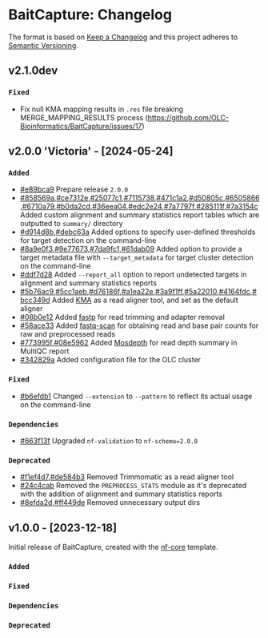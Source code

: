 # BaitCapture: Changelog

The format is based on [Keep a Changelog](https://keepachangelog.com/en/1.0.0/)
and this project adheres to [Semantic Versioning](https://semver.org/spec/v2.0.0.html).

## v2.1.0dev

### `Fixed`

- Fix null KMA mapping results in `.res` file breaking MERGE_MAPPING_RESULTS process (https://github.com/OLC-Bioinformatics/BaitCapture/issues/17)

## v2.0.0 'Victoria' - [2024-05-24]

### `Added`

- [#e89bca9](https://github.com/OLC-Bioinformatics/BaitCapture/commit/e89bca9) Prepare release `2.0.0`
- [#858569a](https://github.com/OLC-Bioinformatics/BaitCapture/commit/858569a),[#ce7312e](https://github.com/OLC-Bioinformatics/BaitCapture/commit/ce7312e),[#25077c1](https://github.com/OLC-Bioinformatics/BaitCapture/commit/25077c1),[#7115738](https://github.com/OLC-Bioinformatics/BaitCapture/commit/7115738),[#471c1a2](https://github.com/OLC-Bioinformatics/BaitCapture/commit/471c1a2),[#d50805c](https://github.com/OLC-Bioinformatics/BaitCapture/commit/d50805c),[#6505866](https://github.com/OLC-Bioinformatics/BaitCapture/commit/6505866),[#6710a79](https://github.com/OLC-Bioinformatics/BaitCapture/commit/6710a79),[#b0da2cd](https://github.com/OLC-Bioinformatics/BaitCapture/commit/b0da2cd),[#36eea04](https://github.com/OLC-Bioinformatics/BaitCapture/commit/36eea04),[#edc2e24](https://github.com/OLC-Bioinformatics/BaitCapture/commit/edc2e24),[#7a7797f](https://github.com/OLC-Bioinformatics/BaitCapture/commit/7a7797f),[#285111f](https://github.com/OLC-Bioinformatics/BaitCapture/commit/285111f),[#7a3154c](https://github.com/OLC-Bioinformatics/BaitCapture/commit/7a3154c) Added custom alignment and summary statistics report tables which are outputted to `summary/` directory
- [#d914d8b](https://github.com/OLC-Bioinformatics/BaitCapture/commit/d914d8b),[#debc63a](https://github.com/OLC-Bioinformatics/BaitCapture/commit/debc63a) Added options to specify user-defined thresholds for target detection on the command-line
- [#8a9e0f3](https://github.com/OLC-Bioinformatics/BaitCapture/commit/8a9e0f3),[#9e77673](https://github.com/OLC-Bioinformatics/BaitCapture/commit/9e77673),[#7da9fc1](https://github.com/OLC-Bioinformatics/BaitCapture/commit/7da9fc1),[#61dab09](https://github.com/OLC-Bioinformatics/BaitCapture/commit/61dab09) Added option to provide a target metadata file with `--target_metadata` for target cluster detection on the command-line
- [#ddf7d28](https://github.com/OLC-Bioinformatics/BaitCapture/commit/ddf7d28) Added `--report_all` option to report undetected targets in alignment and summary statistics reports
- [#5b76ac9](https://github.com/OLC-Bioinformatics/BaitCapture/commit/5b76ac9),[#5cc1aeb](https://github.com/OLC-Bioinformatics/BaitCapture/commit/5cc1aeb),[#d76186f](https://github.com/OLC-Bioinformatics/BaitCapture/commit/d76186f),[#a1ea22e](https://github.com/OLC-Bioinformatics/BaitCapture/commit/a1ea22e),[#3a9f1ff](https://github.com/OLC-Bioinformatics/BaitCapture/commit/3a9f1ff),[#5a22010](https://github.com/OLC-Bioinformatics/BaitCapture/commit/5a22010),[#4164fdc](https://github.com/OLC-Bioinformatics/BaitCapture/commit/4164fdc),[#bcc349d](https://github.com/OLC-Bioinformatics/BaitCapture/commit/bcc349d) Added [KMA](https://bitbucket.org/genomicepidemiology/kma/) as a read aligner tool, and set as the default aligner
- [#08b0e12](https://github.com/OLC-Bioinformatics/BaitCapture/commit/08b0e12) Added [fastp](https://github.com/OpenGene/fastp) for read trimming and adapter removal
- [#58ace33](https://github.com/OLC-Bioinformatics/BaitCapture/commit/58ace33) Added [fastq-scan](https://github.com/rpetit3/fastq-scan) for obtaining read and base pair counts for raw and preprocessed reads
- [#773995f](https://github.com/OLC-Bioinformatics/BaitCapture/commit/773995f),[#08e5962](https://github.com/OLC-Bioinformatics/BaitCapture/commit/08e5962) Added [Mosdepth](https://github.com/brentp/mosdepth) for read depth summary in MultiQC report
- [#342829a](https://github.com/OLC-Bioinformatics/BaitCapture/commit/342829a) Added configuration file for the OLC cluster

### `Fixed`

- [#b6efdb1](https://github.com/OLC-Bioinformatics/BaitCapture/commit/b6efdb1) Changed `--extension` to `--pattern` to reflect its actual usage on the command-line

### `Dependencies`

- [#663f13f](https://github.com/OLC-Bioinformatics/BaitCapture/commit/663f13f) Upgraded `nf-validation` to `nf-schema=2.0.0`

### `Deprecated`

- [#f1ef4d7](https://github.com/OLC-Bioinformatics/BaitCapture/commit/f1ef4d7),[#de584b3](https://github.com/OLC-Bioinformatics/BaitCapture/commit/de584b3) Removed Trimmomatic as a read aligner tool
- [#24c4cab](https://github.com/OLC-Bioinformatics/BaitCapture/commit/24c4cab) Removed the `PREPROCESS_STATS` module as it's deprecated with the addition of alignment and summary statistics reports
- [#8efda2d](https://github.com/OLC-Bioinformatics/BaitCapture/commit/8efda2d),[#ff449de](https://github.com/OLC-Bioinformatics/BaitCapture/commit/ff449de) Removed unnecessary output dirs

## v1.0.0 - [2023-12-18]

Initial release of BaitCapture, created with the [nf-core](https://nf-co.re/) template.

### `Added`

### `Fixed`

### `Dependencies`

### `Deprecated`

